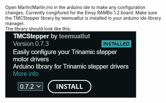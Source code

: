 Open Marlin/Marlin.ino in the arduino ide to make any configuration changes. Currently congifured for the Einsy RAMBo 1.2 board.
Make sure the TMCStepper library by teemuatlut is installed in your arduino ide library manager.<br />
The library should look like this: <br />
![](TMCStepper_screenshot.png)
